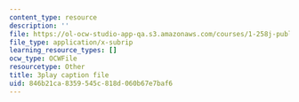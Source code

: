 ```yaml
---
content_type: resource
description: ''
file: https://ol-ocw-studio-app-qa.s3.amazonaws.com/courses/1-258j-public-transportation-systems-spring-2017/846b21ca8359545c818d060b67e7baf6_K2g0trGAfgo.vtt
file_type: application/x-subrip
learning_resource_types: []
ocw_type: OCWFile
resourcetype: Other
title: 3play caption file
uid: 846b21ca-8359-545c-818d-060b67e7baf6
---
```

